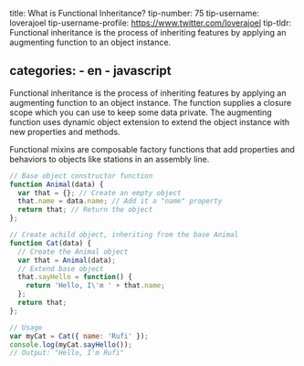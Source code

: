

title: What is Functional Inheritance?
tip-number: 75
tip-username: loverajoel
tip-username-profile: https://www.twitter.com/loverajoel
tip-tldr: Functional inheritance is the process of inheriting features by applying an augmenting function to an object instance.

categories:
    - en
    - javascript
---

Functional inheritance is the process of inheriting features by applying an augmenting function to an object instance. The function supplies a closure scope which you can use to keep some data private. The augmenting function uses dynamic object extension to extend the object instance with new properties and methods.

Functional mixins are composable factory functions that add properties and behaviors to objects like stations in an assembly line.

```javascript
// Base object constructor function
function Animal(data) {
  var that = {}; // Create an empty object
  that.name = data.name; // Add it a "name" property
  return that; // Return the object
};

// Create achild object, inheriting from the base Animal
function Cat(data) {
  // Create the Animal object
  var that = Animal(data);
  // Extend base object
  that.sayHello = function() {
    return 'Hello, I\'m ' + that.name;
  };
  return that;
};

// Usage
var myCat = Cat({ name: 'Rufi' });
console.log(myCat.sayHello());
// Output: "Hello, I'm Rufi"
```



